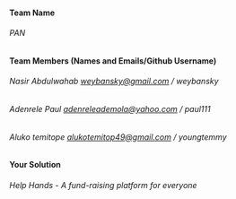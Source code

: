 #### Team Name
###### PAN


#### Team Members (Names and Emails/Github Username)
###### Nasir Abdulwahab weybansky@gmail.com / weybansky
###### Adenrele Paul  adenreleademola@yahoo.com / paul111
###### Aluko temitope alukotemitop49@gmail.com / youngtemmy

#### Your Solution

###### Help Hands - A fund-raising platform for everyone
